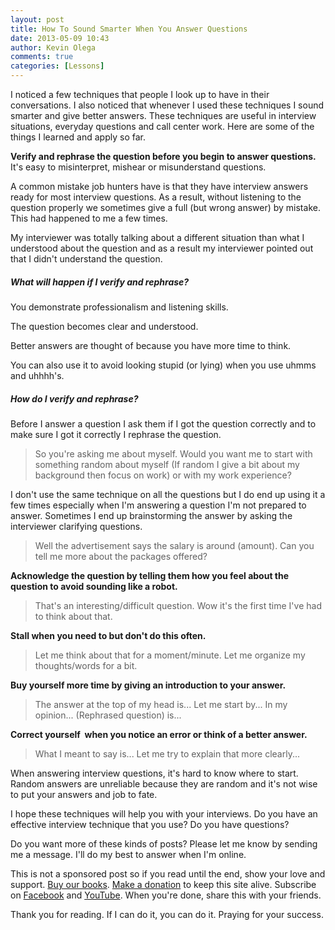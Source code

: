 ```yaml
---
layout: post
title: How To Sound Smarter When You Answer Questions
date: 2013-05-09 10:43
author: Kevin Olega
comments: true
categories: [Lessons]
---
```

I noticed a few techniques that people I look up to have in their conversations. I also noticed that whenever I used these techniques I sound smarter and give better answers. These techniques are useful in interview situations, everyday questions and call center work. Here are some of the things I learned and apply so far.

**Verify and rephrase the question before you begin to answer questions.**
It's easy to misinterpret, mishear or misunderstand questions.

A common mistake job hunters have is that they have interview answers ready for most interview questions. As a result, without listening to the question properly we sometimes give a full (but wrong answer) by mistake. This had happened to me a few times.

My interviewer was totally talking about a different situation than what I understood about the question and as a result my interviewer pointed out that I didn't understand the question.

##### What will happen if I verify and rephrase?

You demonstrate professionalism and listening skills.

The question becomes clear and understood.

Better answers are thought of because you have more time to think.

You can also use it to avoid looking stupid (or lying) when you use uhmms and uhhhh's.

##### How do I verify and rephrase?

Before I answer a question I ask them if I got the question correctly and to make sure I got it correctly I rephrase the question.

> So you're asking me about myself. Would you want me to start with something random about myself (If random I give a bit about my background then focus on work) or with my work experience?

I don't use the same technique on all the questions but I do end up using it a few times especially when I'm answering a question I'm not prepared to answer. Sometimes I end up brainstorming the answer by asking the interviewer clarifying questions.

> Well the advertisement says the salary is around (amount). Can you tell me more about the packages offered?

**Acknowledge the question by telling them how you feel about the question to avoid sounding like a robot.**

> That's an interesting/difficult question. Wow it's the first time I've had to think about that.

**Stall when you need to but don't do this often.**

> Let me think about that for a moment/minute. Let me organize my thoughts/words for a bit.

**Buy yourself more time by giving an introduction to your answer.**

> The answer at the top of my head is... Let me start by... In my opinion... (Rephrased question) is...

**Correct yourself  when you notice an error or think of a better answer.**

> What I meant to say is... Let me try to explain that more clearly...

When answering interview questions, it's hard to know where to start. Random answers are unreliable because they are random and it's not wise to put your answers and job to fate.

I hope these techniques will help you with your interviews. Do you have an effective interview technique that you use? Do you have questions? 

Do you want more of these kinds of posts? Please let me know by sending me a message. I'll do my best to answer when I'm online.

This is not a sponsored post so if you read until the end, show your love and support. [Buy our books](http://callcentertrainingtips.com/promos/).  [Make a donation](http://callcentertrainingtips.com/support/) to keep this site alive. Subscribe on [Facebook](https://www.facebook.com/callcentertrainingtips/) and [YouTube](https://www.youtube.com/channel/UCSRyiovg_InMdQAe7Fn0LtA). When you're done, share this with your friends. 

Thank you for reading. If I can do it, you can do it. Praying for your success.